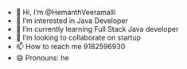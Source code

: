 - 👋 Hi, I’m @HemanthVeeramalli
- 👀 I’m interested in Java Developer
- 🌱 I’m currently learning Full Stack Java developer
- 💞️ I’m looking to collaborate on startup
- 📫 How to reach me 9182596930
- 😄 Pronouns: he

<!---
HemanthVeeramalli/HemanthVeeramalli is a ✨ special ✨ repository because its `README.md` (this file) appears on your GitHub profile.
You can click the Preview link to take a look at your changes.
--->
